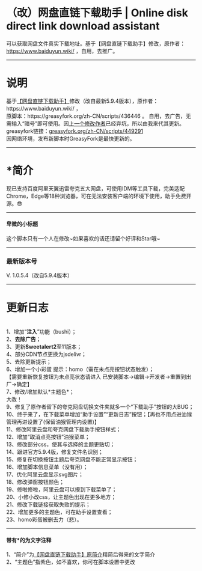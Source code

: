 # （改）网盘直链下载助手 | Online disk direct link download assistant
可以获取网盘文件真实下载地址。基于【网盘直链下载助手】修改，原作者：https://www.baiduyun.wiki/ ，自用，去推广。

<hr><h1>说明</h1>
基于<a href="https://www.baiduyun.wiki/" rel="nofollow">【网盘直链下载助手】</a>修改（改自最新5.9.4版本），原作者：https://www.baiduyun.wiki/ ，<br>
原脚本：https://greasyfork.org/zh-CN/scripts/436446 。
自用，去广告，无需输入“暗号”即可使用。因<a href="https://greasyfork.org/zh-CN/scripts/422818" rel="nofollow">上一个修改作者</a>已经弃坑，所以由我来代其更新。
<br>greasyfork链接：<a href="https://greasyfork.org/zh-CN/scripts/449291" rel="nofollow">greasyfork.org/zh-CN/scripts/449291</a>
<br>因网络环境，发布新脚本时GreasyFork是最快更新的。
<br><hr>
<h1>*简介</h1>
现已支持百度阿里天翼迅雷夸克五大网盘，可使用IDM等工具下载，完美适配Chrome，Edge等18种浏览器，可在无法安装客户端的环境下使用，助手免费开源。😎
<br><hr>
<h4>卑微的小标题</h4>
这个脚本只有一个人在修改~如果喜欢的话还请留个好评和Star哦~
<br><hr>
<h3>最新版本号</h3>
V. 1.0.5.4（改自5.9.4版本）
<br><hr>
<h1>更新日志</h1>
<br>1、增加“<b>注入</b>”功能（bushi）；
<br>2、<b>去除广告</b>；
<br>3、更新<b>Sweetalert2</b>至11版本；
<br>4、部分CDN节点更换为jsdelivr；
<br>5、去除更新提示；
<br>6、增加一个小彩蛋 提示：homo（需在未点亮按钮状态触发）；<br>【需要重新恢复按钮为未点亮状态请进入 已安装脚本->编辑->开发者->重置到出厂->确定】
<br>7、修改/增加默认*主题色*；
<br>大改！
<br>9、修复了原作者留下的夸克网盘切换文件夹就多一个“下载助手”按钮的大BUG；
<br>10、终于来了，在下载菜单增加“助手设置”“更新日志”按钮；【再也不用点进油猴管理再进设置了(保留油猴管理内设置)】
<br>11、修改阿里云盘和夸克网盘下载助手按钮样式；
<br>12、增加“取消点亮按钮”油猴菜单；
<br>13、修改部分css，使其与选择的主题更贴切；
<br>14、跟进官方5.9.4版，修复文件名识别；
<br>15、修复在切换按钮主题后夸克网盘不能正常显示按钮；
<br>16、增加脚本信息菜单（没有用）；
<br>17、优化阿里云盘显示svg图片；
<br>18、修改弹窗按钮颜色；
<br>19、修啦修啦，阿里云盘可以摸到下载菜单了；
<br>20、小修小改css，让主题色出现在更多地方；
<br>21、修改下载链接获取失败的提示；
<br>22、增加更多的主题色，可在助手设置查看；
<br>23、homo彩蛋被删去力（悲）。
<br><hr>
<h4>带有*的为文字注释</h4>
1、“简介”为<a href="https://greasyfork.org/zh-CN/scripts/436446" rel="nofollow">【网盘直链下载助手】原简介</a>精简后得来的文字简介
<br>2、“主题色”指紫色，如不喜欢，你可在脚本设置中更改
